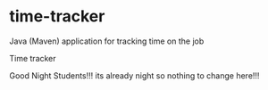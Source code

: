# time-tracker
Java (Maven) application for tracking time on the job

Time tracker

Good Night Students!!!
its already night so nothing to change here!!!
